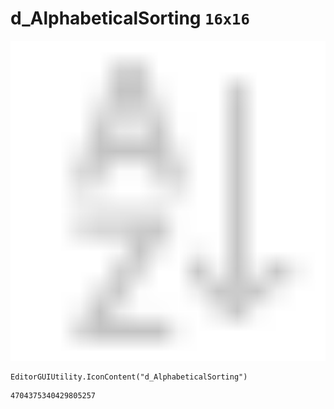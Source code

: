 # d_AlphabeticalSorting `16x16`
<img src="/img/d_AlphabeticalSorting.png" width=512 height=512>

``` CSharp
EditorGUIUtility.IconContent("d_AlphabeticalSorting")
```
```
4704375340429805257
```
